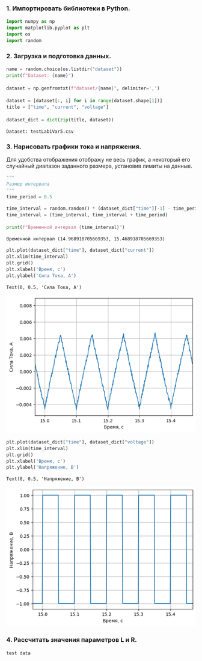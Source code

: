 ### 1. Импортировать библиотеки в Python.


```python
import numpy as np
import matplotlib.pyplot as plt
import os
import random
```

### 2. Загрузка и подготовка данных.


```python
name = random.choice(os.listdir("dataset"))
print(f"Dataset: {name}")

dataset = np.genfromtxt(f"dataset/{name}", delimiter=',')

dataset = [dataset[:, i] for i in range(dataset.shape[1])]
title = ["time", "current", "voltage"]

dataset_dict = dict(zip(title, dataset))
```

    Dataset: testLab1Var5.csv
    

### 3. Нарисовать графики тока и напряжения.

Для удобства отображения отображу не весь график, а некоторый его случайный диапазон заданного размера, установив лимиты на данные.


```python
"""
Размер интервала
"""
time_period = 0.5
```


```python
time_interval = random.random() * (dataset_dict["time"][-1] - time_period)
time_interval = (time_interval, time_interval + time_period)

print(f"Временной интервал {time_interval}")
```

    Временной интервал (14.968918705669353, 15.468918705669353)
    


```python
plt.plot(dataset_dict["time"], dataset_dict["current"])
plt.xlim(time_interval)
plt.grid()
plt.xlabel('Время, с')
plt.ylabel('Сила Тока, А')
```




    Text(0, 0.5, 'Сила Тока, А')




    
![png](main_files/main_7_1.png)
    



```python
plt.plot(dataset_dict["time"], dataset_dict["voltage"])
plt.xlim(time_interval)
plt.grid()
plt.xlabel('Время, с')
plt.ylabel('Напряжение, В')
```




    Text(0, 0.5, 'Напряжение, В')




    
![png](main_files/main_8_1.png)
    


### 4. Рассчитать значения параметров L и R.


```python
test data
```


```python

```


```python

```


```python

```
